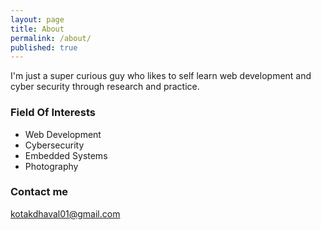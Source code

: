 ```yaml
---
layout: page
title: About
permalink: /about/
published: true
---
```


I'm just a super curious guy who likes to self learn web development and cyber security through research and practice.

### Field Of Interests
- Web Development
- Cybersecurity
- Embedded Systems
- Photography

### Contact me

[kotakdhaval01@gmail.com](mailto:kotakdhaval01@gmail.com)
